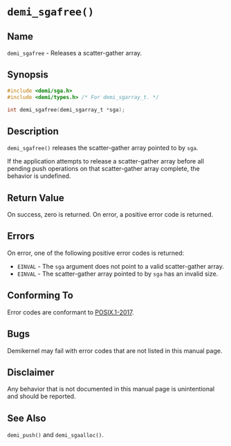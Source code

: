 # `demi_sgafree()`

## Name

`demi_sgafree` - Releases a scatter-gather array.

## Synopsis

```c
#include <demi/sga.h>
#include <demi/types.h> /* For demi_sgarray_t. */

int demi_sgafree(demi_sgarray_t *sga);
```

## Description

`demi_sgafree()` releases the scatter-gather array pointed to by `sga`.

If the application attempts to release a scatter-gather array before all pending push operations on that scatter-gather
array complete, the behavior is undefined.

## Return Value

On success, zero is returned. On error, a positive error code is returned.

## Errors

On error, one of the following positive error codes is returned:

- `EINVAL` - The `sga` argument does not point to a valid scatter-gather array.
- `EINVAL` - The scatter-gather array pointed to by `sga` has an invalid size.

## Conforming To

Error codes are conformant to [POSIX.1-2017](https://pubs.opengroup.org/onlinepubs/9699919799/nframe.html).

## Bugs

Demikernel may fail with error codes that are not listed in this manual page.

## Disclaimer

Any behavior that is not documented in this manual page is unintentional and should be reported.

## See Also

`demi_push()` and `demi_sgaalloc()`.
